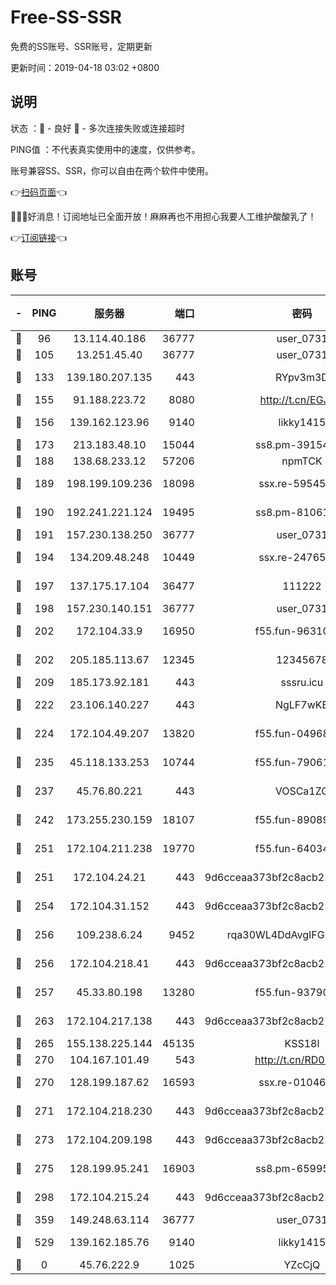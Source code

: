 # Free-SS-SSR

免费的SS账号、SSR账号，定期更新

更新时间：2019-04-18 03:02 +0800

## 说明

状态     ：🙂 - 良好 🙁 - 多次连接失败或连接超时

PING值   ：不代表真实使用中的速度，仅供参考。

账号兼容SS、SSR，你可以自由在两个软件中使用。

👉[扫码页面](https://liesauer.github.io/Free-SS-SSR/)👈

🎉🎉🎉好消息！订阅地址已全面开放！麻麻再也不用担心我要人工维护酸酸乳了！

👉[订阅链接](https://www.liesauer.net/yogurt/subscribe?ACCESS_TOKEN=DAYxR3mMaZAsaqUb)👈

## 账号

|-|PING|服务器|端口|密码|加密方式|区域|
|:----:|:----:|:-----:|-----:|:----:|:----:|:----:|
|🙂|96|13.114.40.186|36777|user_0731|chacha20|JP|
|🙂|105|13.251.45.40|36777|user_0731|chacha20|SG|
|🙂|133|139.180.207.135|443|RYpv3m3D|aes-256-cfb|JP|
|🙂|155|91.188.223.72|8080|http://t.cn/EGJIyrl|rc4-md5|RU|
|🙂|156|139.162.123.96|9140|likky1415|aes-256-cfb|JP|
|🙂|173|213.183.48.10|15044|ss8.pm-39154943|rc4-md5|RU|
|🙂|188|138.68.233.12|57206|npmTCK|rc4-md5|US|
|🙂|189|198.199.109.236|18098|ssx.re-59545724|aes-256-cfb|US|
|🙂|190|192.241.221.124|19495|ss8.pm-81061227|aes-256-cfb|US|
|🙂|191|157.230.138.250|36777|user_0731|chacha20|US|
|🙂|194|134.209.48.248|10449|ssx.re-24765202|aes-256-cfb|US|
|🙂|197|137.175.17.104|36477|111222|aes-256-cfb|US|
|🙂|198|157.230.140.151|36777|user_0731|chacha20|US|
|🙂|202|172.104.33.9|16950|f55.fun-96310007|aes-256-cfb|SG|
|🙂|202|205.185.113.67|12345|12345678|aes-256-cfb|US|
|🙂|209|185.173.92.181|443|sssru.icu|rc4-md5|RU|
|🙂|222|23.106.140.227|443|NgLF7wKB|aes-256-cfb|US|
|🙂|224|172.104.49.207|13820|f55.fun-04968716|aes-256-cfb|SG|
|🙂|235|45.118.133.253|10744|f55.fun-79061620|aes-256-cfb|SG|
|🙂|237|45.76.80.221|443|VOSCa1ZG|aes-256-cfb|DE|
|🙂|242|173.255.230.159|18107|f55.fun-89089831|aes-256-cfb|US|
|🙂|251|172.104.211.238|19770|f55.fun-64034702|aes-256-cfb|US|
|🙂|251|172.104.24.21|443|9d6cceaa373bf2c8acb22e60b6a58be6|aes-256-cfb|US|
|🙂|254|172.104.31.152|443|9d6cceaa373bf2c8acb22e60b6a58be6|aes-256-cfb|US|
|🙂|256|109.238.6.24|9452|rqa30WL4DdAvgIFG6Fs3znzTa|aes-256-cfb|FR|
|🙂|256|172.104.218.41|443|9d6cceaa373bf2c8acb22e60b6a58be6|aes-256-cfb|US|
|🙂|257|45.33.80.198|13280|f55.fun-93790108|aes-256-cfb|US|
|🙂|263|172.104.217.138|443|9d6cceaa373bf2c8acb22e60b6a58be6|aes-256-cfb|US|
|🙂|265|155.138.225.144|45135|KSS18l|rc4-md5|US|
|🙂|270|104.167.101.49|543|http://t.cn/RD0D7sx|rc4-md5|CA|
|🙂|270|128.199.187.62|16593|ssx.re-01046701|aes-256-cfb|SG|
|🙂|271|172.104.218.230|443|9d6cceaa373bf2c8acb22e60b6a58be6|aes-256-cfb|US|
|🙂|273|172.104.209.198|443|9d6cceaa373bf2c8acb22e60b6a58be6|aes-256-cfb|US|
|🙂|275|128.199.95.241|16903|ss8.pm-65995884|aes-256-cfb|SG|
|🙂|298|172.104.215.24|443|9d6cceaa373bf2c8acb22e60b6a58be6|aes-256-cfb|US|
|🙂|359|149.248.63.114|36777|user_0731|chacha20|CA|
|🙂|529|139.162.185.76|9140|likky1415|aes-256-cfb|DE|
|🙁|0|45.76.222.9|1025|YZcCjQ|rc4-md5|JP|
